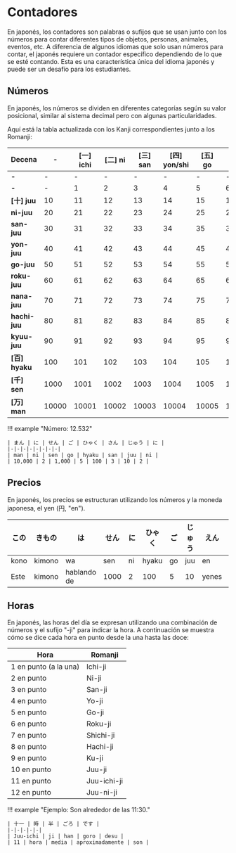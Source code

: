 # Contadores

En japonés, los contadores son palabras o sufijos que se usan junto con los números para contar diferentes tipos de objetos, personas, animales, eventos, etc. A diferencia de algunos idiomas que solo usan números para contar, el japonés requiere un contador específico dependiendo de lo que se esté contando. Esta es una característica única del idioma japonés y puede ser un desafío para los estudiantes.

## Números

En japonés, los números se dividen en diferentes categorías según su valor posicional, similar al sistema decimal pero con algunas particularidades.


Aquí está la tabla actualizada con los Kanji correspondientes junto a los Romanji:

| **Decena** | -            | [一] **ichi**  | [二] **ni** | [三] **san** | [四] **yon/shi** | [五] **go** | [六] **roku** | [七] **nana/shichi** | [八] **hachi** | [九] **kyuu/ku** |
| ---- | ---- | ---- | -- | --- | ----- | -- | ---- | ----- | --- | ----- |
| **-**      | -            | -        | -      | -       | -           | -      | -        | -               | -         | -           |
| **-**      | -            | 1        | 2      | 3       | 4           | 5      | 6        | 7               | 8         | 9           |
| **[十] juu** | 10           | 11       | 12     | 13      | 14          | 15     | 16       | 17              | 18        | 19          |
| **ni-juu** | 20           | 21       | 22     | 23      | 24          | 25     | 26       | 27              | 28        | 29          |
| **san-juu**| 30           | 31       | 32     | 33      | 34          | 35     | 36       | 37              | 38        | 39          |
| **yon-juu**| 40           | 41       | 42     | 43      | 44          | 45     | 46       | 47              | 48        | 49          |
| **go-juu** | 50           | 51       | 52     | 53      | 54          | 55     | 56       | 57              | 58        | 59          |
| **roku-juu**| 60          | 61       | 62     | 63      | 64          | 65     | 66       | 67              | 68        | 69          |
| **nana-juu**| 70          | 71       | 72     | 73      | 74          | 75     | 76       | 77              | 78        | 79          |
| **hachi-juu**| 80         | 81       | 82     | 83      | 84          | 85     | 86       | 87              | 88        | 89          |
| **kyuu-juu**| 90          | 91       | 92     | 93      | 94          | 95     | 96       | 97              | 98        | 99          |
| **[百] hyaku**   | 100         | 101      | 102    | 103     | 104         | 105    | 106      | 107             | 108       | 109         |
| **[千] sen**   | 1000          | 1001     | 1002   | 1003    | 1004        | 1005   | 1006     | 1007            | 1008      | 1009        |
| **[万] man**   | 10000         | 10001    | 10002  | 10003   | 10004       | 10005  | 10006    | 10007           | 10008     | 10009       |

!!! example "Número: 12.532"
    
    | まん | に | せん | ご | ひゃく | さん | じゅう | に |
    |-|-|-|-|-|-|-|-|
    | man | ni | sen | go | hyaku | san | juu | ni |
    | 10,000 | 2 | 1,000 | 5 | 100 | 3 | 10 | 2 |


## Precios

En japonés, los precios se estructuran utilizando los números y la moneda japonesa, el yen (円, "en").

| この | きもの | は | せん | に | ひゃく | ご | じゅう | えん | です |
|-|-|-|-|-|-|-|-|-|-|
| kono | kimono | wa | sen | ni | hyaku | go | juu | en | desu |
| Este | kimono | hablando de | 1000 | 2 | 100 | 5 | 10 | yenes | es |


## Horas

En japonés, las horas del día se expresan utilizando una combinación de números y el sufijo "-ji" para indicar la hora. A continuación se muestra cómo se dice cada hora en punto desde la una hasta las doce:


| Hora | Romanji |
|-|-|
| 1 en punto (a la una) | Ichi-ji       |
| 2 en punto            | Ni-ji         |
| 3 en punto            | San-ji        |
| 4 en punto            | Yo-ji         |
| 5 en punto            | Go-ji         |
| 6 en punto            | Roku-ji       |
| 7 en punto            | Shichi-ji     |
| 8 en punto            | Hachi-ji      |
| 9 en punto            | Ku-ji         |
| 10 en punto           | Juu-ji        |
| 11 en punto           | Juu-ichi-ji   |
| 12 en punto           | Juu-ni-ji     |


!!! example "Ejemplo: Son alrededor de las 11:30."

    | 十一 | 時 | 半 | ごろ | です |
    |-|-|-|-|-|
    | Juu-ichi | ji | han | goro | desu |
    | 11 | hora | media | aproximadamente | son |